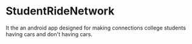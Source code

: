 # StudentRideNetwork
It the an android app designed for making connections college students having cars and don't having cars. 
